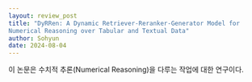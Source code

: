 ```yaml
---
layout: review_post
title: "DyRRen: A Dynamic Retriever-Reranker-Generator Model for
Numerical Reasoning over Tabular and Textual Data"
author: Sohyun
date: 2024-08-04
---
```



이 논문은 수치적 추론(Numerical Reasoning)을 다루는 작업에 대한 연구이다. 
<!--stackedit_data:
eyJoaXN0b3J5IjpbLTE1Mzk0Nzk3NTIsLTc3MDQ0NDI3MCwxNj
E3NTk2OTM0XX0=
-->